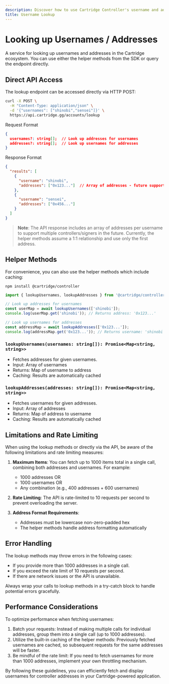 ```yaml
---
description: Discover how to use Cartridge Controller's username and address lookup service, including API access, helper methods, and best practices.
title: Username Lookup
---
```


# Looking up Usernames / Addresses

A service for looking up usernames and addresses in the Cartridge ecosystem.
You can use either the helper methods from the SDK or query the endpoint directly.

## Direct API Access

The lookup endpoint can be accessed directly via HTTP POST:

```bash
curl -X POST \
  -H "Content-Type: application/json" \
  -d '{"usernames": ["shinobi","sensei"]}' \
  https://api.cartridge.gg/accounts/lookup
```

Request Format
```json
{
  usernames?: string[];  // Look up addresses for usernames
  addresses?: string[];  // Look up usernames for addresses
}
```

Response Format
```json
{
  "results": [
    {
      "username": "shinobi",
      "addresses": ["0x123..."]  // Array of addresses - future support for multiple controllers/signers
    },
    {
      "username": "sensei",
      "addresses": ["0x456..."]
    }
  ]
}
```

> **Note**: The API response includes an array of addresses per username to support multiple controllers/signers in the future. Currently, the helper methods assume a 1:1 relationship and use only the first address.

## Helper Methods

For convenience, you can also use the helper methods which include caching:

```
npm install @cartridge/controller
```

```typescript
import { lookupUsernames, lookupAddresses } from '@cartridge/controller';

// Look up addresses for usernames
const userMap = await lookupUsernames(['shinobi']);
console.log(userMap.get('shinobi')); // Returns address: '0x123...'

// Look up usernames for addresses
const addressMap = await lookupAddresses(['0x123...']);
console.log(addressMap.get('0x123...')); // Returns username: 'shinobi'
```

### `lookupUsernames(usernames: string[]): Promise<Map<string, string>>`
- Fetches addresses for given usernames.
- Input: Array of usernames
- Returns: Map of username to address
- Caching: Results are automatically cached


### `lookupAddresses(addresses: string[]): Promise<Map<string, string>>`
- Fetches usernames for given addresses.
- Input: Array of addresses
- Returns: Map of address to username
- Caching: Results are automatically cached

## Limitations and Rate Limiting

When using the lookup methods or directly via the API, be aware of the following limitations and rate limiting measures:

1. **Maximum Items**: You can fetch up to 1000 items total in a single call, combining both addresses and usernames. For example:
   - 1000 addresses OR
   - 1000 usernames OR
   - Any combination (e.g., 400 addresses + 600 usernames)

2. **Rate Limiting**: The API is rate-limited to 10 requests per second to prevent overloading the server.

3. **Address Format Requirements**:
   - Addresses must be lowercase non-zero-padded hex
   - The helper methods handle address formatting automatically


## Error Handling

The lookup methods may throw errors in the following cases:

- If you provide more than 1000 addresses in a single call.
- If you exceed the rate limit of 10 requests per second.
- If there are network issues or the API is unavailable.

Always wrap your calls to lookup methods in a try-catch block to handle potential errors gracefully.

## Performance Considerations

To optimize performance when fetching usernames:

1. Batch your requests: Instead of making multiple calls for individual addresses, group them into a single call (up to 1000 addresses).
2. Utilize the built-in caching of the helper methods: Previously fetched usernames are cached, so subsequent requests for the same addresses will be faster.
3. Be mindful of the rate limit: If you need to fetch usernames for more than 1000 addresses, implement your own throttling mechanism.

By following these guidelines, you can efficiently fetch and display usernames for controller addresses in your Cartridge-powered application.
